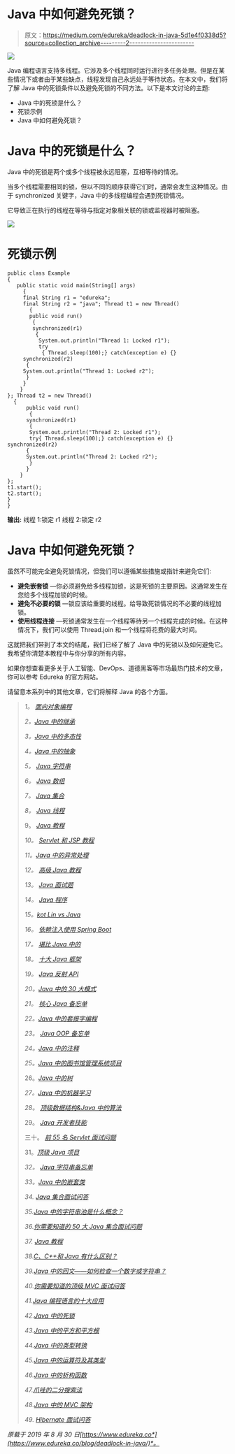 # Java 中如何避免死锁？

> 原文：<https://medium.com/edureka/deadlock-in-java-5d1e4f0338d5?source=collection_archive---------2----------------------->

![](img/5380c121fe96b91ffa6f00fcdb638a12.png)

Java 编程语言支持多线程。它涉及多个线程同时运行进行多任务处理。但是在某些情况下或者由于某些缺点，线程发现自己永远处于等待状态。在本文中，我们将了解 Java 中的死锁条件以及避免死锁的不同方法。以下是本文讨论的主题:

*   Java 中的死锁是什么？
*   死锁示例
*   Java 中如何避免死锁？

# Java 中的死锁是什么？

Java 中的死锁是两个或多个线程被永远阻塞，互相等待的情况。

当多个线程需要相同的锁，但以不同的顺序获得它们时，通常会发生这种情况。由于 synchronized 关键字，Java 中的多线程编程会遇到死锁情况。

它导致正在执行的线程在等待与指定对象相关联的锁或监视器时被阻塞。

![](img/9134ffd38061bb6bb01cb2d8afd2fc6a.png)

# 死锁示例

```
public class Example
{
   public static void main(String[] args)
     { 
     final String r1 = "edureka";
     final String r2 = "java"; Thread t1 = new Thread()
       {
       public void run()
        { 
        synchronized(r1)
         {
          System.out.println("Thread 1: Locked r1");
          try
           { Thread.sleep(100);} catch(exception e) {} 
     synchronized(r2)
      { 
     System.out.println("Thread 1: Locked r2"); 
      }  
     } 
    } 
}; Thread t2 = new Thread()
  {
      public void run()
       { 
      synchronized(r1)
       { 
       System.out.println("Thread 2: Locked r1"); 
       try{ Thread.sleep(100);} catch(exception e) {}     synchronized(r2)
      {
      System.out.println("Thread 2: Locked r2");
       } 
      } 
    } 
}; 
t1.start();
t2.start(); 
}
}
```

**输出:**
线程 1:锁定 r1
线程 2:锁定 r2

# Java 中如何避免死锁？

虽然不可能完全避免死锁情况，但我们可以遵循某些措施或指针来避免它们:

*   **避免嵌套锁** —你必须避免给多线程加锁，这是死锁的主要原因。这通常发生在您给多个线程加锁的时候。
*   **避免不必要的锁** —锁应该给重要的线程。给导致死锁情况的不必要的线程加锁。
*   **使用线程连接** —死锁通常发生在一个线程等待另一个线程完成的时候。在这种情况下，我们可以使用 Thread.join 和一个线程将花费的最大时间。

这就把我们带到了本文的结尾，我们已经了解了 Java 中的死锁以及如何避免它。我希望你清楚本教程中与你分享的所有内容。

如果你想查看更多关于人工智能、DevOps、道德黑客等市场最热门技术的文章，你可以参考 Edureka 的官方网站。

请留意本系列中的其他文章，它们将解释 Java 的各个方面。

> *1。* [*面向对象编程*](/edureka/object-oriented-programming-b29cfd50eca0)
> 
> *2。*[*Java 中的继承*](/edureka/inheritance-in-java-f638d3ed559e)
> 
> *3。*[*Java 中的多态性*](/edureka/polymorphism-in-java-9559e3641b9b)
> 
> *4。*[*Java 中的抽象*](/edureka/java-abstraction-d2d790c09037)
> 
> *5。* [*Java 字符串*](/edureka/java-string-68e5d0ca331f)
> 
> *6。* [*Java 数组*](/edureka/java-array-tutorial-50299ef85e5)
> 
> *7。* [*Java 集合*](/edureka/java-collections-6d50b013aef8)
> 
> *8。* [*Java 线程*](/edureka/java-thread-bfb08e4eb691)
> 
> 9。 [*Java 教程*](/edureka/java-tutorial-bbdd28a2acd7)
> 
> *10。* [*Servlet 和 JSP 教程*](/edureka/servlet-and-jsp-tutorial-ef2e2ab9ee2a)
> 
> *11。*[*Java 中的异常处理*](/edureka/java-exception-handling-7bd07435508c)
> 
> *12。* [*高级 Java 教程*](/edureka/advanced-java-tutorial-f6ebac5175ec)
> 
> *13。* [*Java 面试题*](/edureka/java-interview-questions-1d59b9c53973)
> 
> *14。* [*Java 程序*](/edureka/java-programs-1e3220df2e76)
> 
> *15。*[*kot Lin vs Java*](/edureka/kotlin-vs-java-4f8653f38c04)
> 
> *16。* [*依赖注入使用 Spring Boot*](/edureka/what-is-dependency-injection-5006b53af782)
> 
> *17。* [*堪比 Java 中的*](/edureka/comparable-in-java-e9cfa7be7ff7)
> 
> *18。* [*十大 Java 框架*](/edureka/java-frameworks-5d52f3211f39)
> 
> *19。* [*Java 反射 API*](/edureka/java-reflection-api-d38f3f5513fc)
> 
> *20。*[*Java 中的 30 大模式*](/edureka/pattern-programs-in-java-f33186c711c8)
> 
> *21。* [*核心 Java 备忘单*](/edureka/java-cheat-sheet-3ad4d174012c)
> 
> *22。*[*Java 中的套接字编程*](/edureka/socket-programming-in-java-f09b82facd0)
> 
> *23。* [*Java OOP 备忘单*](/edureka/java-oop-cheat-sheet-9c6ebb5e1175)
> 
> *24。*[*Java 中的注释*](/edureka/annotations-in-java-9847d531d2bb)
> 
> *25。*[*Java 中的图书馆管理系统项目*](/edureka/library-management-system-project-in-java-b003acba7f17)
> 
> 26。[*Java 中的树*](/edureka/java-binary-tree-caede8dfada5)
> 
> *27。*[*Java 中的机器学习*](/edureka/machine-learning-in-java-db872998f368)
> 
> *28。* [*顶级数据结构&Java 中的算法*](/edureka/data-structures-algorithms-in-java-d27e915db1c5)
> 
> 29。 [*Java 开发者技能*](/edureka/java-developer-skills-83983e3d3b92)
> 
> 三十。 [*前 55 名 Servlet 面试问题*](/edureka/servlet-interview-questions-266b8fbb4b2d)
> 
> 31。[](/edureka/java-exception-handling-7bd07435508c)*[*顶级 Java 项目*](/edureka/java-projects-db51097281e3)*
> 
> **32。* [*Java 字符串备忘单*](/edureka/java-string-cheat-sheet-9a91a6b46540)*
> 
> *33。[*Java 中的嵌套类*](/edureka/nested-classes-java-f1987805e7e3)*
> 
> *34. [Java 集合面试问答](/edureka/java-collections-interview-questions-162c5d7ef078)*
> 
> *35.[Java 中的字符串池是什么概念？](/edureka/java-string-pool-5b5b3b327bdf)*
> 
> *36.[你需要知道的 50 大 Java 集合面试问题](/edureka/java-collections-interview-questions-6d20f552773e)*
> 
> *37. [Java 教程](/edureka/java-tutorial-bbdd28a2acd7)*
> 
> *38.[C、C++和 Java 有什么区别？](/edureka/difference-between-c-cpp-and-java-625c4e91fb95)*
> 
> *39.[Java 中的回文——如何检查一个数字或字符串？](/edureka/palindrome-in-java-5d116eb8755a)*
> 
> *40.[你需要知道的顶级 MVC 面试问答](/edureka/mvc-interview-questions-cd568f6d7c2e)*
> 
> *41.[Java 编程语言的十大应用](/edureka/applications-of-java-11e64f9588b0)*
> 
> *42.[Java 中的死锁](/edureka/deadlock-in-java-5d1e4f0338d5)*
> 
> *43.[Java 中的平方和平方根](/edureka/java-sqrt-method-59354a700571)*
> 
> *44.[Java 中的类型转换](/edureka/type-casting-in-java-ac4cd7e0bbe1)*
> 
> *45.[Java 中的运算符及其类型](/edureka/operators-in-java-fd05a7445c0a)*
> 
> *46.[Java 中的析构函数](/edureka/destructor-in-java-21cc46ed48fc)*
> 
> *47.[爪哇的二分搜索法](/edureka/binary-search-in-java-cf40e927a8d3)*
> 
> *48.[Java 中的 MVC 架构](/edureka/mvc-architecture-in-java-a85952ae2684)*
> 
> *49. [Hibernate 面试问答](/edureka/hibernate-interview-questions-78b45ec5cce8)*

**原载于 2019 年 8 月 30 日*[*https://www.edureka.co*](https://www.edureka.co/blog/deadlock-in-java/)*。**